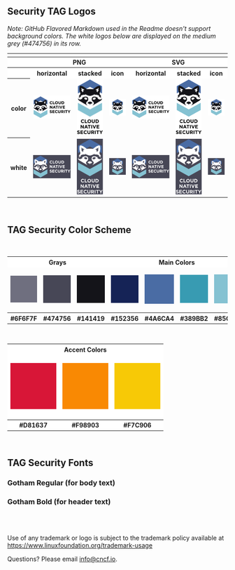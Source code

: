 ## Security TAG Logos

*Note: GitHub Flavored Markdown used in the Readme doesn't support background colors. The white logos below are displayed on the medium grey (#474756) in its row.*

<table>
<tr style="background-color:#FFFFFF">
    	<th colspan="7"></th>
</tr>
<tr style="background-color:#FFFFFF">
	<th></th>
        <th colspan="3">PNG</th>
        <th colspan="3">SVG</th>
</tr>
<tr>
<tr style="background-color:#FFFFFF">
        <th></th>
        <th>horizontal</th>
        <th>stacked</th>
        <th>icon</th>
        <th>horizontal</th>
        <th>stacked</th>
        <th>icon</th>
</tr>
<tr>
        <th>color</th>
        <td><img src="logo/cloud-native-security-horizontal-color.png" width="200" alt="color horizontal logo in PNG format"></td>
        <td><img src="logo/cloud-native-security-stacked-color.png" width="95" alt="color vertical stack logo in PNG format"></td>
        <td><img src="logo/cloud-native-security-icon-color.png" width="95" alt="icon in color with no text in PNG format"></td>
        <td><img src="logo/cloud-native-security-horizontal-color.svg" width="200" alt="color horizontal logo in SVG format"></td>
        <td><img src="logo/cloud-native-security-stacked-color.svg" width="95" alt="color vertical stack logo in SVG format"></td>
        <td><img src="logo/cloud-native-security-icon-color.svg" width="95" alt="icon in color with no text in SVG format"></td>
</tr>
<tr>
        <th>white</th>
        <td><a href="logo/cloud-native-security-horizontal-white.png"><img src="logo/cloud-native-security-horizontal-white-display.png" width="200" alt="white horizontal logo in PNG format"></a></td>
        <td><a href="logo/cloud-native-security-stacked-white.png"><img src="logo/cloud-native-security-stacked-white-display.png" width="95" alt="white vertical stack logo in PNG format"></a></td>
        <td><a href="logo/cloud-native-security-icon-white.png"><img src="logo/cloud-native-security-icon-white-display.png" width="95" alt="icon in color with no text in PNG format"></a></td>
        <td><a href="logo/cloud-native-security-horizontal-white.svg"><img src="logo/cloud-native-security-horizontal-white-display.png" width="200" alt="white horizontal logo in SVG format"></a></td>
        <td><a href="logo/cloud-native-security-stacked-white.svg"><img src="logo/cloud-native-security-stacked-white-display.png" width="95" alt="white vertical stack logo in SVG format"></a></td>
        <td><a href="logo/cloud-native-security-icon-white.svg"><img src="logo/cloud-native-security-icon-white-display.png" width="95" alt="icon in white with no text in SVG format"></a></td>
</tr>
</table>

<br>

## TAG Security Color Scheme
<br>
<table>
<tr style="background-color:#FFFFFF">
	<th colspan="3">Grays</th>
	<th colspan="4">Main Colors</th>
</tr>
<tr style:"background-color:#FFFFFF">
	<td><br><img src="colors/6F6F7F.png" alt="light gray"><br><br></td>
	<td><img src="colors/474756.png" alt="medium gray"></td>
	<td><img src="colors/141419.png" alt="black"></td>
	<td><img src="colors/152356.png" alt="dark blue"></td>
	<td><img src="colors/4A6CA4.png" alt="medium blue"></td>
	<td><img src="colors/389BB2.png" alt="robins egg blue"></td>
	<td><img src="colors/85C2D2.png" alt="light blue"></td>
</tr>
<tr style:"background-color:#FFFFFF">
	<th>#6F6F7F</th>
        <th>#474756</th>
        <th>#141419</th>
        <th>#152356</th>
        <th>#4A6CA4</th>
        <th>#389BB2</th>
	<th>#85C2D2</th>
</tr>
</table>

<br>

<table>
<tr style="background-color:#FFFFFF">
	<th colspan="3">Accent Colors</th>
</tr>
<tr style="background-color:#FFFFFF">
	<td><br><img src="colors/D81637.png" alt="red"><br><br></td>
	<td><img src="colors/F98903.png" alt="orange"></td>
	<td><img src="colors/F7C906.png" alt="yellow"></td>
</tr>
<tr style="background-color:#FFFFFF">
        <th>#D81637</th>
 	<th>#F98903</th>
        <th>#F7C906</th>
</tr>
</table>

<br>


## TAG Security Fonts

### Gotham Regular (for body text)
### Gotham Bold (for header text)

<br>
<br>



Use of any trademark or logo is subject to the trademark policy available at https://www.linuxfoundation.org/trademark-usage


Questions? Please email [info@cncf.io](mailto:info@cncf.io).
